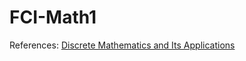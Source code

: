 # FCI-Math1

References: [Discrete Mathematics and Its Applications](https://eclass.uoa.gr/modules/document/file.php/D268/%CE%92%CE%BF%CE%B7%CE%B8%CE%AE%CE%BC%CE%B1%CF%84%CE%B1/Kenneth%20Rosen%20-%20Discrete%20Mathematics%20and%20Its%20Applications%20-%208th%20edition.pdf)
